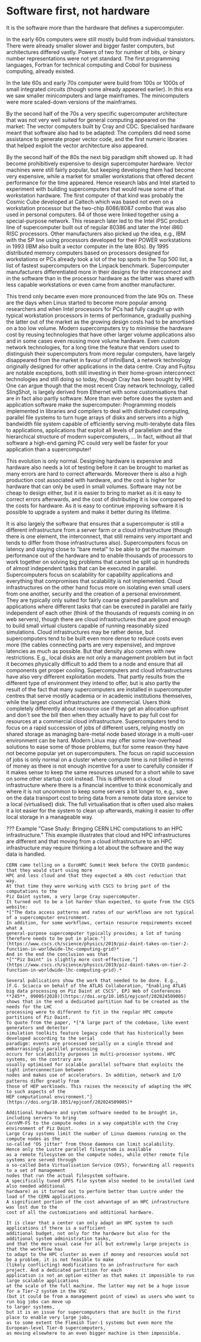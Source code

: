 # Software first, not hardware

It is the software more than the hardware that defines a supercomputer.

In the early 60s computers were still mostly build from individual transistors.
There were already smaller slower and bigger faster computers, but architectures
differed vastly. Powers of two for number of bits, or binary number representations
were not yet standard. The first programming languages, Fortran for technical computing
and Cobol for business computing, already existed.

In the late 60s and early 70s computer were build from 100s or 1000s of small
integrated circuits (though some already appeared earlier). In this era
we saw smaller minicomputers and large mainframes. The minicomputers were 
more scaled-down versions of the mainframes.

By the second half of the 70s a very specific supercomputer architecture that was
not very well suited for general computing appeared on the market: The vector computers
built by Cray and CDC. Specialised hardware meant that software also had to be
adapted: The compilers did need some assistance to generate proper vector code,
and the first numeric libraries that helped exploit the vector architecture also
appeared. 

By the second half of the 80s the next big paradigm shift showed up. It had become 
prohibitively expensive to design supercomputer hardware. Vector machines were still
fairly popular, but keeping developing them had become very expensive, while a market
for smaller workstations that offered decent performance for the time appeared. 
Hence research labs and Intel started to experiment with building supercomputers that would
reuse some of that workstation hardware. The first computer of that kind was probably
the Cosmic Cube developed at Caltech which was based not even on a workstation
processor but the two-chip 8086/8087 combo that was also used in personal computers.
64 of those were linked together using a special-purpose network. This research later
led to the Intel iPSC product line of supercomputer built out of regular 80386 and later
the Intel i860 RISC processors. Other manufacturers also picked up the idea, e.g.,
IBM with the SP line using processors developed for their POWER workstations in 1993
(IBM also built a vector computer in the late 80s). By 1995 distributed memory 
computers based on processors designed for workstations or PCs already took a lot
of the top spots in the Top 500 list, a list of fastest supercomputers on the 
Linpack benchmark. Supercomputer manufacturers differentiated more in their
designs for the interconnect and in the software than in the processor hardware
as the latter was shared with less capable workstations or even came from another
manufacturer. 

This trend only became even more pronounced from the late 90s on. These are the days
when Linux started to become more popular among researchers and when Intel processors
for PCs had fully caught up with typical workstation processors in terms of performance,
gradually pushing the latter out of the market as the growing design costs had to
be amortised on a too low volume. 
Modern supercomputers try to minimise the hardware cost by reusing technologies 
that have other larger volume applications also and in some cases even reusing 
more volume hardware. Even custom network technologies, for a long time the feature
that vendors used to distinguish their supercomputers from more regular computers,
 have largely disappeared
from the market in favour of InfiniBand, a network technology originally designed for
other applications in the data centre. Cray and Fujitsu are notable exceptions, both still
investing in their home-grown interconnect technologies and still doing so today,
though Cray has been bought by HPE. One can argue though that the most recent Cray network
technology, called SlingShot, is largely derived from Ethernet with some customisations that 
are in fact also partly software. More than ever before does the system and application 
software make the supercomputer: Programming models implemented in libraries and
compilers to deal with distributed computing, parallel file systems to turn huge arrays
of disks and servers into a high bandwidth file system capable of efficiently serving
multi-terabyte data files to applications, applications that exploit all levels of
parallelism and the hierarchical structure of modern supercomputers, ... 
In fact, without all that software a high-end gaming PC could very well be faster for 
your application than a supercomputer!

This evolution is only normal. Designing hardware is expensive and hardware also needs 
a lot of testing before it can be brought to market as many errors are hard to correct
afterwards. Moreover there is also a high production cost associated with hardware,
and the cost is higher for hardware that can only be used in small volumes. 
Software may not be cheap to design either, but it is easier to bring to market as it
is easy to correct errors afterwards, and the cost of distributing it is low compared to
the costs for hardware. As it is easy to continue improving software it is possible to
upgrade a system and make it better during its lifetime.

It is also largely the software that ensures that a supercomputer is still a different infrastructure
from a server farm or a cloud infrastructure (though there is one element, the interconnect, that 
still remains very important and tends to differ from those infrastructures also).
Supercomputers focus on latency and staying close to "bare metal" to be able to get the
maximum performance out of the hardware and to enable thousands of processors to work 
together on solving big problems that cannot be split up in hundreds of almost independent
tasks that can be executed in parallel. Supercomputers focus on scalability for capability
applications and everything that compromises that scalability is not implemented.
Cloud infrastructures on the other hand focus more
on isolating even small users from one another, security and the creation of a personal 
environment. They are typically only suited for fairly coarse grained parallelism and 
applications where different tasks that can be executed in parallel are fairly independent
of each other (think of the thousands of requests coming in on web servers), though
there are cloud infrastructures that are good enough to build small virtual clusters
capable of running reasonably sized simulations.
Cloud infrastructures may be rather dense, but supercomputers tend to be built even more
dense to reduce costs even more (the cables connecting parts are very expensive),
and improve latencies as much as possible. But that density also comes with new restrictions.
E.g., local disks are not only a management problem but in fact it becomes physically
difficult to add them to a node and ensure that all components get proper cooling.
Supercomputers and cloud infrastructures have also very different exploitation models.
That partly results from the different type of environment they intend to offer, but is also 
partly the result of the fact that many supercomputers are installed in supercomputer centres
that serve mostly academia or in academic institutions themselves, while the largest cloud
infrastructures are commercial. Users think completely differently about resource use if they
get an allocation upfront and don't see the bill then when they actually have to pay full cost
for resources at a commercial cloud infrastructure. 
Supercomputers tend to focus on a rapid succession of jobs of different users, relying mostly on
shared storage as managing bare-metal node based storage in a multi-user environment can be
hard. Modern Linux may offer some low-overhead solutions to ease some of those problems, but for some
reason they have not become popular yet on supercomputers. The focus on rapid succession of jobs
is only normal on a cluster where compute time is not billed in terms of money as there is not
enough incentive for a user to carefully consider if it makes sense to keep the same resources
unused for a short while to save on some other startup cost instead. This is different on a cloud
infrastructure where there is a financial incentive to think economically and where it is not 
uncommon to keep some servers a bit longer to, e.g., save on the data transport cost to bring
data from a remote data store service to a local (virtualised) disk. The full virtualisation 
that is often used also makes it a lot easier for the system to clean up afterwards, making
it easier to offer local storage in a manageable way.

<!-- Censored by Maria Girone <Maria.Girone@cern.ch> in the LUMI texts where a very similar text was used. -->
??? Example "Case Study: Bringing CERN LHC computations to an HPC infrastructure."
    This example illustrates that cloud and HPC infrastructures are different and that
    moving from a cloud infrastructure to an HPC infrastructure may require thinking a lot
    about the software and the way data is handled.

    CERN came telling on a EuroHPC Summit Week before the COVID pandemic that they would start using more
    HPC and less cloud and that they expected a 40% cost reduction that way.
    At that time they were working with CSCS to bring part of the computations to the 
    Piz Daint system, a very large Cray supercomputer. 
    It turned out to be a lot harder than expected, to quote from the CSCS website:
    *["The data access patterns and rates of our workflows are not typical of a supercomputer environment. 
    In addition, for some workflows, certain resource requirements exceed what a 
    general-purpose supercomputer typically provides; a lot of tuning therefore needs to be put in place."](https://www.cscs.ch/science/physics/2019/piz-daint-takes-on-tier-2-function-in-worldwide-lhc-computing-grid)*
    And in the end the conclusion was that 
    *[""Piz Daint" is slightly more cost-effective."](https://www.cscs.ch/science/physics/2019/piz-daint-takes-on-tier-2-function-in-worldwide-lhc-computing-grid).*

    Several publications show the work that needed to be done. E.g.,
    [F.G. Sciacca on behalf of the ATLAS Collaboration, "Enabling ATLAS big data processing on Piz Daint at CSCS", EPJ Web of Conferences **245**, 09005(2020)](https://doi.org/10.1051/epjconf/202024509005)
    shows that in the end a dedicated partition had to be created as the needs for the LHC
    processing were to different to fit in the regular HPC compute partitions of Piz Daint.
    To quote from the paper, *["A large part of the codebase, like event generators and detector
    simulation toolkits feature legacy code that has historically been developed according to the serial
    paradigm: events are processed serially on a single thread and embarrassingly parallel processing
    occurs for scalability purposes in multi-processor systems. HPC systems, on the contrary are
    usually optimised for scalable parallel software that exploits the tight interconnection between
    nodes and makes use of accelerators. In addition, network and I/O patterns diﬀer greatly from
    those of HEP workloads. This raises the necessity of adapting the HPC to such aspects of the
    HEP computational environment."](https://doi.org/10.1051/epjconf/202024509005)*

    Additional hardware and system software needed to be brought in, including servers to bring 
    CernVM-FS to the compute nodes in a way compatible with the Cray environment of Piz Daint.
    Large Cray systems limit the number of Linux daemons running on the compute nodes as the
    so-called "OS jitter" from those daemons can limit scalability. 
    Hence only the Lustre parallel filesystem is available
    as a remote filesystem on the compute nodes, while other remote file systems are served through
    a so-called Data Virtualisation Service (DVS), forwarding all requests to a set of management 
    nodes that run the actual filesystem software. 
    A specifically tuned GPFS file system also needed to be installed (and also needed additional
    hardware) as it turned out to perform better than Lustre under the load of the CERN applications.
    A significant portion of the cost advantage of an HPC infrastructure was lost due to the 
    cost of all the customizations and additional hardware.

    It is clear that a center can only adapt an HPC system to such applications if there is a sufficient
    additional budget, not only for the hardware but also for the additional system administration tasks,
    and that the more usual case for all but extremely large projects is that the workflow has
    to adapt to the HPC cluster as even if money and resources would not be a problem, it is not feasible to make
    (likely conflicting) modifications to an infrastructure for each project. And a dedicated partition for each
    application is not an option either as that makes it impossible to run large scalable applications
    at the scale of the full machine. The latter may not be a huge issue for a Tier-2 system in the VSC
    (but it could be from a management point of view) as users who want to run big jobs can move up
    to larger systems, 
    but it is an issue for supercomputers that are built in the first place to enable very large jobs,
    as to some extent the Flemish Tier-1 systems but even more the European-level Tier-0 supercomputers,
    as moving elsewhere to an even bigger machine is then impossible.
<!-- END censored text -->


